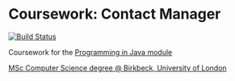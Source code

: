 # Coursework: Contact Manager 
[![Build Status](https://travis-ci.org/BBK-PiJ-2016-02/cw-cm.svg?branch=master)](https://travis-ci.org/BBK-PiJ-2016-02/cw-cm)

Coursework for the [Programming in Java module](https://moodle.bbk.ac.uk/course/view.php?id=16449)  

[MSc Computer Science degree @ Birkbeck, University of London](http://dcs.bbk.ac.uk/study-with-us/postgraduate/msc-computer-science/)
